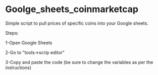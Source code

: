 # Goolge_sheets_coinmarketcap
Simple script to pull prices of specific coins into your Google sheets.

Steps:


1-Open Google Sheets


2-Go to "tools->scrip editor"


3-Copy and paste the code (be sure to change the variables as per the instructions)
